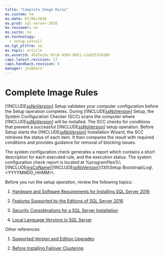 ```yaml
---
title: "Complete Image Rules"
ms.custom: na
ms.date: 07/04/2016
ms.prod: sql-server-2016
ms.reviewer: na
ms.suite: na
ms.technology: 
  - setup-install
ms.tgt_pltfrm: na
ms.topic: article
ms.assetid: 45d7ecbc-9fc0-4365-8051-c2a525374280
caps.latest.revision: 17
caps.handback.revision: 0
manager: jhubbard
---
```

# Complete Image Rules
[!INCLUDE[ssNoVersion](../../Topics/TopicNameContainA/tokens/ssNoVersion_md.md)] Setup validates your computer configuration before the Setup operation completes. During [!INCLUDE[ssNoVersion](../../Topics/TopicNameContainA/tokens/ssNoVersion_md.md)] Setup, the System Configuration Checker (SCC) scans the computer where [!INCLUDE[ssNoVersion](../../Topics/TopicNameContainA/tokens/ssNoVersion_md.md)] will be installed. The SCC checks for conditions that prevent a successful [!INCLUDE[ssNoVersion](../../Topics/TopicNameContainA/tokens/ssNoVersion_md.md)] setup operation. Before Setup starts the [!INCLUDE[ssNoVersion](../../Topics/TopicNameContainA/tokens/ssNoVersion_md.md)] Installation Wizard, the SCC retrieves the status of each item. It then compares the result with required conditions and provides guidance for removal of blocking issues.  
  
 The system configuration check generates a report which contains a short description for each executed rule, and the execution status. The system configuration check report is located at %programfiles%\\[!INCLUDE[msCoName](../../Topics/TopicNameContainA/tokens/msCoName_md.md)][!INCLUDE[ssNoVersion](../../Topics/TopicNameContainA/tokens/ssNoVersion_md.md)]\130\Setup Bootstrap\Log\\<YYYYMMDD_HHMM>\\.  
  
 Before you run the setup operation, review the following topics:  
  
1.  [Hardware and Software Requirements for Installing SQL Server 2016](../../Topics/TopicNameNotContainA/Hardware-and-Software-Requirements-for-Installing-SQL-Server-2016.md)  
  
2.  [Features Supported by the Editions of SQL Server 2016](../../Topics/TopicNameNotContainA/Features-Supported-by-the-Editions-of-SQL-Server-2016.md)  
  
3.  [Security Considerations for a SQL Server Installation](../../Topics/TopicNameContainA/Security-Considerations-for-a-SQL-Server-Installation.md)  
  
4.  [Local Language Versions in SQL Server](../../Topics/TopicNameNotContainA/Local-Language-Versions-in-SQL-Server.md)  
  
 Other references:  
  
1.  [Supported Version and Edition Upgrades](../../Topics/TopicNameNotContainA/Supported-Version-and-Edition-Upgrades.md)  
  
2.  [Before Installing Failover Clustering](../../Topics/TopicNameNotContainA/Before-Installing-Failover-Clustering.md)
